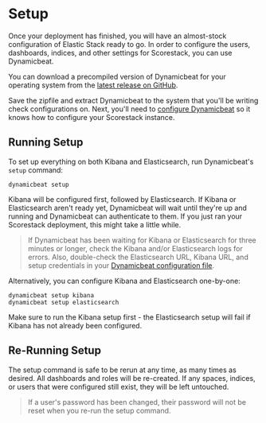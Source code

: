 Setup
=====

Once your deployment has finished, you will have an almost-stock configuration of Elastic Stack ready to go. In order to configure the users, dashboards, indices, and other settings for Scorestack, you can use Dynamicbeat.

You can download a precompiled version of Dynamicbeat for your operating system from the [latest release on GitHub](https://github.com/scorestack/scorestack/releases/latest).

Save the zipfile and extract Dynamicbeat to the system that you'll be writing check configurations on. Next, you'll need to [configure Dynamicbeat](../dynamicbeat/configuration.md) so it knows how to configure your Scorestack instance.

Running Setup
-------------

To set up everything on both Kibana and Elasticsearch, run Dynamicbeat's `setup` command:

```shell
dynamicbeat setup
```

Kibana will be configured first, followed by Elasticsearch. If Kibana or Elasticsearch aren't ready yet, Dynamicbeat will wait until they're up and running and Dynamicbeat can authenticate to them. If you just ran your Scorestack deployment, this might take a little while.

> If Dynamicbeat has been waiting for Kibana or Elasticsearch for three minutes or longer, check the Kibana and/or Elasticsearch logs for errors. Also, double-check the Elasticsearch URL, Kibana URL, and setup credentials in your [Dynamicbeat configuration file](../dynamicbeat/configuration.md#configuration-reference).

Alternatively, you can configure Kibana and Elasticsearch one-by-one:

```shell
dynamicbeat setup kibana
dynamicbeat setup elasticsearch
```

Make sure to run the Kibana setup first - the Elasticsearch setup will fail if Kibana has not already been configured.

Re-Running Setup
----------------

The setup command is safe to be rerun at any time, as many times as desired. All dashboards and roles will be re-created. If any spaces, indices, or users that were configured still exist, they will be left untouched.

> If a user's password has been changed, their password will not be reset when you re-run the setup command.